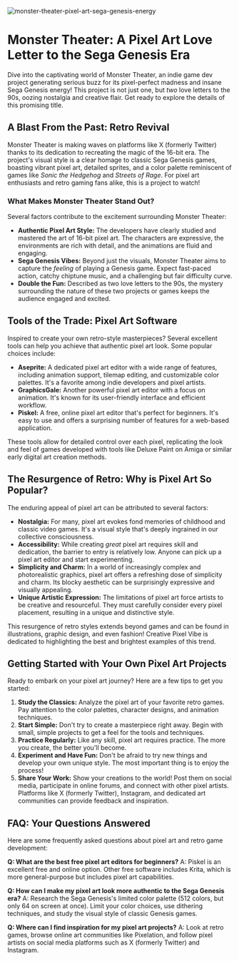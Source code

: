 ![monster-theater-pixel-art-sega-genesis-energy](https://images.pexels.com/photos/18069362/pexels-photo-18069362.png?auto=compress&cs=tinysrgb&fit=crop&h=627&w=1200)

# Monster Theater: A Pixel Art Love Letter to the Sega Genesis Era

Dive into the captivating world of Monster Theater, an indie game dev project generating serious buzz for its pixel-perfect madness and insane Sega Genesis energy! This project is not just one, but *two* love letters to the 90s, oozing nostalgia and creative flair. Get ready to explore the details of this promising title.

## A Blast From the Past: Retro Revival

Monster Theater is making waves on platforms like X (formerly Twitter) thanks to its dedication to recreating the magic of the 16-bit era. The project's visual style is a clear homage to classic Sega Genesis games, boasting vibrant pixel art, detailed sprites, and a color palette reminiscent of games like *Sonic the Hedgehog* and *Streets of Rage*. For pixel art enthusiasts and retro gaming fans alike, this is a project to watch!

### What Makes Monster Theater Stand Out?

Several factors contribute to the excitement surrounding Monster Theater:

*   **Authentic Pixel Art Style:** The developers have clearly studied and mastered the art of 16-bit pixel art. The characters are expressive, the environments are rich with detail, and the animations are fluid and engaging.
*   **Sega Genesis Vibes:** Beyond just the visuals, Monster Theater aims to capture the *feeling* of playing a Genesis game. Expect fast-paced action, catchy chiptune music, and a challenging but fair difficulty curve.
*   **Double the Fun:** Described as two love letters to the 90s, the mystery surrounding the nature of these two projects or games keeps the audience engaged and excited.

## Tools of the Trade: Pixel Art Software

Inspired to create your own retro-style masterpieces? Several excellent tools can help you achieve that authentic pixel art look. Some popular choices include:

*   **Aseprite:** A dedicated pixel art editor with a wide range of features, including animation support, tilemap editing, and customizable color palettes. It's a favorite among indie developers and pixel artists.
*   **GraphicsGale:** Another powerful pixel art editor with a focus on animation. It's known for its user-friendly interface and efficient workflow.
*   **Piskel:** A free, online pixel art editor that's perfect for beginners. It's easy to use and offers a surprising number of features for a web-based application.

These tools allow for detailed control over each pixel, replicating the look and feel of games developed with tools like Deluxe Paint on Amiga or similar early digital art creation methods.

## The Resurgence of Retro: Why is Pixel Art So Popular?

The enduring appeal of pixel art can be attributed to several factors:

*   **Nostalgia:** For many, pixel art evokes fond memories of childhood and classic video games. It's a visual style that's deeply ingrained in our collective consciousness.
*   **Accessibility:** While creating *great* pixel art requires skill and dedication, the barrier to entry is relatively low. Anyone can pick up a pixel art editor and start experimenting.
*   **Simplicity and Charm:** In a world of increasingly complex and photorealistic graphics, pixel art offers a refreshing dose of simplicity and charm. Its blocky aesthetic can be surprisingly expressive and visually appealing.
*   **Unique Artistic Expression:** The limitations of pixel art force artists to be creative and resourceful. They must carefully consider every pixel placement, resulting in a unique and distinctive style.

This resurgence of retro styles extends beyond games and can be found in illustrations, graphic design, and even fashion! Creative Pixel Vibe is dedicated to highlighting the best and brightest examples of this trend.

## Getting Started with Your Own Pixel Art Projects

Ready to embark on your pixel art journey? Here are a few tips to get you started:

1.  **Study the Classics:** Analyze the pixel art of your favorite retro games. Pay attention to the color palettes, character designs, and animation techniques.
2.  **Start Simple:** Don't try to create a masterpiece right away. Begin with small, simple projects to get a feel for the tools and techniques.
3.  **Practice Regularly:** Like any skill, pixel art requires practice. The more you create, the better you'll become.
4.  **Experiment and Have Fun:** Don't be afraid to try new things and develop your own unique style. The most important thing is to enjoy the process!
5.  **Share Your Work:** Show your creations to the world! Post them on social media, participate in online forums, and connect with other pixel artists. Platforms like X (formerly Twitter), Instagram, and dedicated art communities can provide feedback and inspiration.

## FAQ: Your Questions Answered

Here are some frequently asked questions about pixel art and retro game development:

**Q: What are the best free pixel art editors for beginners?**
A: Piskel is an excellent free and online option. Other free software includes Krita, which is more general-purpose but includes pixel art capabilities.

**Q: How can I make my pixel art look more authentic to the Sega Genesis era?**
A: Research the Sega Genesis's limited color palette (512 colors, but only 64 on screen at once). Limit your color choices, use dithering techniques, and study the visual style of classic Genesis games.

**Q: Where can I find inspiration for my pixel art projects?**
A: Look at retro games, browse online art communities like Pixelation, and follow pixel artists on social media platforms such as X (formerly Twitter) and Instagram.
